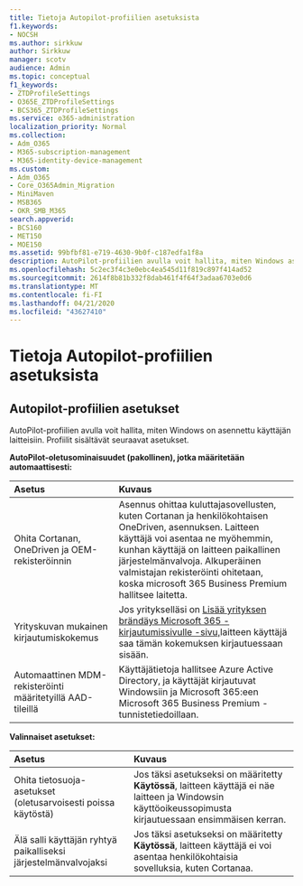 ```yaml
---
title: Tietoja Autopilot-profiilien asetuksista
f1.keywords:
- NOCSH
ms.author: sirkkuw
author: Sirkkuw
manager: scotv
audience: Admin
ms.topic: conceptual
f1_keywords:
- ZTDProfileSettings
- O365E_ZTDProfileSettings
- BCS365_ZTDProfileSettings
ms.service: o365-administration
localization_priority: Normal
ms.collection:
- Adm_O365
- M365-subscription-management
- M365-identity-device-management
ms.custom:
- Adm_O365
- Core_O365Admin_Migration
- MiniMaven
- MSB365
- OKR_SMB_M365
search.appverid:
- BCS160
- MET150
- MOE150
ms.assetid: 99bfbf81-e719-4630-9b0f-c187edfa1f8a
description: AutoPilot-profiilien avulla voit hallita, miten Windows asennetaan käyttäjän laitteisiin. Profiilit sisältävät oletus- ja valinnaisia asetuksia, kuten Cortanan asennuksen ohituksen.
ms.openlocfilehash: 5c2ec3f4c3e0ebc4ea545d11f819c897f414ad52
ms.sourcegitcommit: 2614f8b81b332f8dab461f4f64f3adaa6703e0d6
ms.translationtype: MT
ms.contentlocale: fi-FI
ms.lasthandoff: 04/21/2020
ms.locfileid: "43627410"
---
```

# <a name="about-autopilot-profile-settings"></a>Tietoja Autopilot-profiilien asetuksista

## <a name="autopilot-profile-settings"></a>Autopilot-profiilien asetukset

AutoPilot-profiilien avulla voit hallita, miten Windows on asennettu käyttäjän laitteisiin. Profiilit sisältävät seuraavat asetukset.
  
 **AutoPilot-oletusominaisuudet (pakollinen), jotka määritetään automaattisesti:**
  
|**Asetus**|**Kuvaus**|
|:-----|:-----|
|Ohita Cortanan, OneDriven ja OEM-rekisteröinnin  <br/> |Asennus ohittaa kuluttajasovellusten, kuten Cortanan ja henkilökohtaisen OneDriven, asennuksen. Laitteen käyttäjä voi asentaa ne myöhemmin, kunhan käyttäjä on laitteen paikallinen järjestelmänvalvoja. Alkuperäinen valmistajan rekisteröinti ohitetaan, koska microsoft 365 Business Premium hallitsee laitetta.  <br/> |
|Yrityskuvan mukainen kirjautumiskokemus  <br/> |Jos yritykselläsi on [Lisää yrityksen brändäys Microsoft 365 -kirjautumissivulle -sivu,](https://support.office.com/article/a1229cdb-ce19-4da5-90c7-2b9b146aef0a)laitteen käyttäjä saa tämän kokemuksen kirjautuessaan sisään.  <br/> |
|Automaattinen MDM-rekisteröinti määritetyillä AAD-tileillä  <br/> |Käyttäjätietoja hallitsee Azure Active Directory, ja käyttäjät kirjautuvat Windowsiin ja Microsoft 365:een Microsoft 365 Business Premium -tunnistetiedoillaan.  <br/> |
   
 **Valinnaiset asetukset:**
  
|**Asetus**|**Kuvaus**|
|:-----|:-----|
|Ohita tietosuoja-asetukset (oletusarvoisesti poissa käytöstä)  <br/> |Jos täksi asetukseksi on määritetty **Käytössä**, laitteen käyttäjä ei näe laitteen ja Windowsin käyttöoikeussopimusta kirjautuessaan ensimmäisen kerran.  <br/> |
|Älä salli käyttäjän ryhtyä paikalliseksi järjestelmänvalvojaksi  <br/> |Jos täksi asetukseksi on määritetty **Käytössä**, laitteen käyttäjä ei voi asentaa henkilökohtaisia sovelluksia, kuten Cortanaa.<br/> |
   
